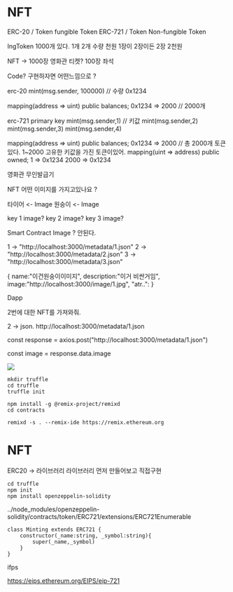 # NFT 

ERC-20 / Token fungible Token
ERC-721 / Token  Non-fungible Token

IngToken 1000개 있다. 1개 2개  수량
천원 1장이 2장이든 2장 2천원 

NFT -> 1000장 영화관 티켓? 100장
좌석 

Code? 구현하자면 어떤느낌으로 ? 

erc-20
mint(msg.sender, 100000) // 수량
0x1234

mapping(address => uint) public balances;
0x1234 => 2000 // 2000개 

erc-721
primary key 
mint(msg.sender,1) // 키값
mint(msg.sender,2)
mint(msg.sender,3)
mint(msg.sender,4)

mapping(address => uint) public balances;
0x1234 => 2000 // 총 2000개 토큰있다.
1~2000 고유한 키값을 가진 토큰이있어.
mapping(uint => address) public owned;
1 => 0x1234
2000 => 0x1234

영화관 무인발급기

NFT 어떤 이미지를 가지고있나요 ?

타이어 <- Image
원숭이 <- Image

key 1  image?
key 2  image?
key 3  image?

Smart Contract Image ? 안된다.

1 -> "http://localhost:3000/metadata/1.json" 
2 -> "http://localhost:3000/metadata/2.json"
3 -> "http://localhost:3000/metadata/3.json"


{
    name:"이건원숭이이미지",
    description:"이거 비싼거임",
    image:"http://localhost:3000/image/1.jpg",
    "atr..":
}

Dapp 

2번에 대한 NFT를 가져와줘.

2 -> json.
http://localhost:3000/metadata/1.json

const response = axios.post("http://localhost:3000/metadata/1.json")

const image = response.data.image

<img src="{image}" >

```
mkdir truffle
cd truffle
truffle init

npm install -g @remix-project/remixd
cd contracts

remixd -s . --remix-ide https://remix.ethereum.org
```

# NFT 
ERC20 -> 라이브러리 
라이브러리 먼저 만들어보고
직접구현 

```
cd truffle
npm init
npm install openzeppelin-solidity
```

../node_modules/openzeppelin-solidity/contracts/token/ERC721/extensions/ERC721Enumerable


```
class Minting extends ERC721 {
    constructor(_name:string, _symbol:string){
        super(_name,_symbol)
    }
}
```

ifps

https://eips.ethereum.org/EIPS/eip-721





